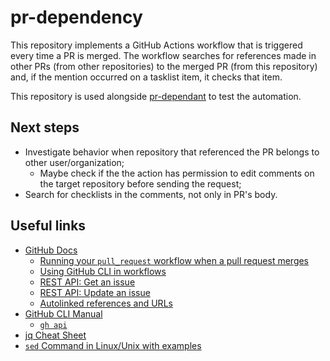 # pr-dependency

This repository implements a GitHub Actions workflow that is triggered every time a PR is merged. The workflow searches for references made in other PRs (from other repositories) to the merged PR (from this repository) and, if the mention occurred on a tasklist item, it checks that item.

This repository is used alongside [pr-dependant](https://github.com/lucastrschneider/pr-dependant) to test the automation.

## Next steps

- Investigate behavior when repository that referenced the PR belongs to other user/organization;
  - Maybe check if the the action has permission to edit comments on the target repository before sending the request;
- Search for checklists in the comments, not only in PR's body.

## Useful links

- [GitHub Docs](https://docs.github.com/en)
  - [Running your `pull_request` workflow when a pull request merges](https://docs.github.com/en/actions/using-workflows/events-that-trigger-workflows#running-your-pull_request-workflow-when-a-pull-request-merges)
  - [Using GitHub CLI in workflows](https://docs.github.com/en/actions/using-workflows/using-github-cli-in-workflows)
  - [REST API: Get an issue](https://docs.github.com/en/rest/issues/issues?apiVersion=2022-11-28#get-an-issue)
  - [REST API: Update an issue](https://docs.github.com/en/rest/issues/issues?apiVersion=2022-11-28#update-an-issue)
  - [Autolinked references and URLs](https://docs.github.com/en/get-started/writing-on-github/working-with-advanced-formatting/autolinked-references-and-urls)
- [GitHub CLI Manual](https://cli.github.com/manual/)
  - [`gh api`](https://cli.github.com/manual/gh_api)
- [jq Cheat Sheet](https://lzone.de/cheat-sheet/jq)
- [`sed` Command in Linux/Unix with examples](https://www.geeksforgeeks.org/sed-command-in-linux-unix-with-examples/)